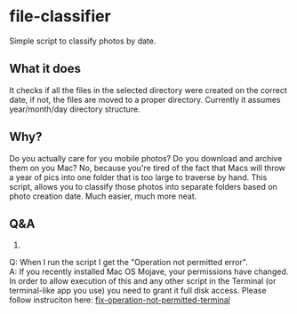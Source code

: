 # file-classifier
Simple script to classify photos by date.

## What it does
It checks if all the files in the selected directory were created on the correct date, if not, the files are moved to a proper directory.
Currently it assumes year/month/day directory structure.

## Why?
Do you actually care for you mobile photos? Do you download and archive them on you Mac? 
No, because you're tired of the fact that Macs will throw a year of pics into one folder that is too large to traverse by hand. 
This script, allows you to classify those photos into separate folders based on photo creation date. Much easier, much more neat.

## Q&A
1. 
Q: When I run the script I get the "Operation not permitted error".  
A: If you recently installed Mac OS Mojave, your permissions have changed. In order to allow execution of this and any other script in the Terminal (or terminal-like app you use) you need to grant it full disk access. Please follow instruciton here:
[fix-operation-not-permitted-terminal](http://osxdaily.com/2018/10/09/fix-operation-not-permitted-terminal-error-macos/)
